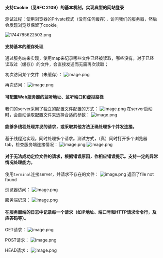 #### 支持Cookie（见RFC 2109）的基本机制，实现典型的网站登录

测试过程：使用浏览器的Private模式（没有任何缓存），访问我们的服务器，然后会发现浏览器保留了cookie。

![1744785622503.png](https://s2.loli.net/2025/04/16/aYOhUKEry7flXSj.png)

#### 支持基本的缓存处理
通过服务端来实现，使用map来记录哪些文件已经被读取，哪些没有。对于已经读取过（缓存)）的文件，会直接发送而无需再次读取；

初次访问某个文件（未缓存）：
![image.png](https://s2.loli.net/2025/04/16/utbvBTaDh1KOdU4.png)

再次访问：
![image.png](https://s2.loli.net/2025/04/16/zpXeKfyUsHDIYLF.png)

#### 可配置Web服务器的监听地址、监听端口和虚拟路径
我们的server采用了独立的配置文件配置的方式：
![image.png](https://s2.loli.net/2025/04/16/Yw2MpcRDi6dbkG5.png)
在server启动时，会自动读取配置文件来选择合适的参数：
![image.png](https://s2.loli.net/2025/04/16/2CZmiPzNAl9GcTf.png)

#### 能够多线程处理并发的请求，或采取其他方法正确处理多个并发连接。
基于线程池实现，同时处理多个请求。测试方式，（真）同时打开多个浏览器tab，检查服务端连接情况：
![image.png](https://s2.loli.net/2025/04/16/4nOZLkjNIWumGcS.png)
![image.png](https://s2.loli.net/2025/04/16/VXeWrSfJ6NwljAG.png)

#### 对于无法成功定位文件的请求，根据错误原因，作相应错误提示。支持一定的异常情况处理能力。
使用`terminal`连接server，并请求不存在的文件：
![image.png](https://s2.loli.net/2025/04/16/TX41uxJpobDZBjy.png)
返回了file not found

浏览器访问：
![image.png](https://s2.loli.net/2025/04/16/ZHGqEhSNcUTL8sa.png)

服务端记录：
![image.png](https://s2.loli.net/2025/04/16/kOX2cU1RLZEFCmg.png)

#### 在服务器端的日志中记录每一个请求（如IP地址、端口号和HTTP请求命令行，及应答码等）。

GET请求：
![image.png](https://s2.loli.net/2025/04/16/dUL3a5XDqiGvHzY.png)


POST请求：
![image.png](https://s2.loli.net/2025/04/16/1btUwAKupIPRqDN.png)

HEAD请求：
![image.png](https://s2.loli.net/2025/04/16/BFJ2TgIHO6A8uSR.png)
